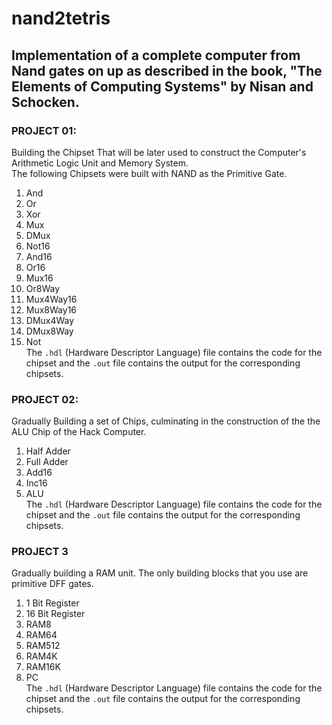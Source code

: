 # nand2tetris

## Implementation of a complete computer from Nand gates on up as described in the book, "The Elements of Computing Systems" by Nisan and Schocken.  

### PROJECT 01:  
Building the Chipset That will be later used to construct the Computer's Arithmetic Logic Unit and Memory System.  
The following Chipsets were built with NAND as the Primitive Gate.  
1. And  
2. Or  
3. Xor  
4. Mux  
5. DMux  
6. Not16  
7. And16  
8. Or16  
9. Mux16  
10. Or8Way  
11. Mux4Way16  
12. Mux8Way16  
13. DMux4Way  
14. DMux8Way  
15. Not  
The `.hdl` (Hardware Descriptor Language) file contains the code for the chipset and the `.out` file contains the output for the corresponding chipsets.  

### PROJECT 02:  
Gradually Building a set of Chips, culminating in the construction of the the ALU Chip of the Hack Computer.  
1. Half Adder  
2. Full Adder  
3. Add16  
4. Inc16  
5. ALU  
The `.hdl` (Hardware Descriptor Language) file contains the code for the chipset and the `.out` file contains the output for the corresponding chipsets.  

### PROJECT 3  
Gradually building a RAM unit. The only building blocks that you use are primitive DFF gates.  
1. 1 Bit Register  
2. 16 Bit Register  
3. RAM8  
4. RAM64  
5. RAM512  
6. RAM4K  
7. RAM16K
8. PC  
The `.hdl` (Hardware Descriptor Language) file contains the code for the chipset and the `.out` file contains the output for the corresponding chipsets.

